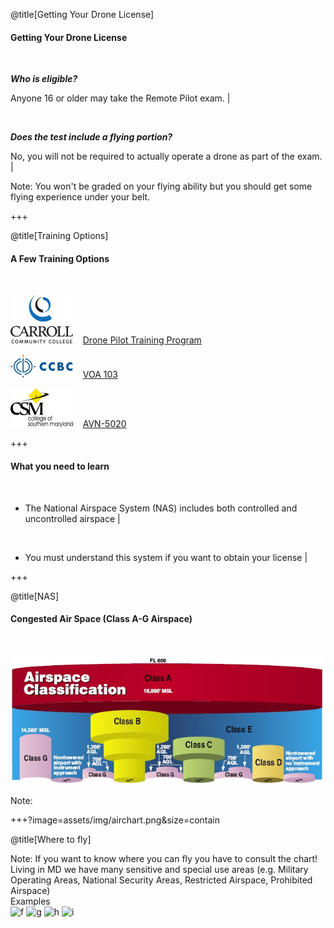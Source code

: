 <div class="slide-bg-style-left"></div><div class="slide-bg-style-right"></div>

@title[Getting Your Drone License]

#### Getting Your Drone License

<br>

_**Who is eligible?**_

  Anyone 16 or older may take the Remote Pilot exam.                              |

<br>

_**Does the test include a flying portion?**_

  No, you will not be required to actually operate a drone as part of the exam.   |

Note:
You won't be graded on your flying ability but you should get some flying experience under your belt.

+++
<div class="slide-bg-style-left"></div><div class="slide-bg-style-right"></div>

@title[Training Options]

#### A Few Training Options

<br>

![Logo](assets/img/logo_carcc.png)&nbsp;&nbsp;&nbsp;&nbsp;[Drone Pilot Training Program](https://www.carrollcc.edu/sites/carroll/Templates/ContentPreview.aspx?id=13309)

![Logo](assets/img/logo_ccbc_2.png)&nbsp;&nbsp;&nbsp;&nbsp;[VOA 103](https://flexreg.ccbcmd.edu/flexibleregistration/index.jsp?frc=CE)

![Logo](assets/img/logo_csmd.png)&nbsp;&nbsp;&nbsp;&nbsp;[AVN-5020](https://express.csmd.edu/Online/Services?TOKENIDX=1031438944&SS=1&APP=ST&CONSTITUENCY=WBCE)


+++
<div class="slide-bg-style-left"></div><div class="slide-bg-style-right"></div>

#### What you need to learn

<br>

- The National Airspace System (NAS) includes both controlled and uncontrolled airspace |

<br>

- You must understand this system if you want to obtain your license                    |



+++


@title[NAS]
#### Congested Air Space (Class A-G Airspace)

<br>

![Logo](assets/img/airspace_chart.png)

Note:

+++?image=assets/img/airchart.png&size=contain

@title[Where to fly]

Note:
If you want to know where you can fly you have to consult the chart! Living in MD we have many sensitive and special use areas (e.g. Military Operating Areas, National Security Areas, Restricted Airspace, Prohibited Airspace)
<br>
Examples
<br>
![f](http://www.airnav.com/airport/kbwi )
![g](https://skyvector.com/airport/BWI/Baltimore-Washington-International-Thurgood-Marshall-Airport )
![h](http://vfrmap.com/?type=vfrc&lat=39.1753488%20amp;lon=-76.6683307&zoom=10)
![i](http://aireform.com/airports-atc/faas-airports/faas-oep-35-airport-list/kbwi/)

